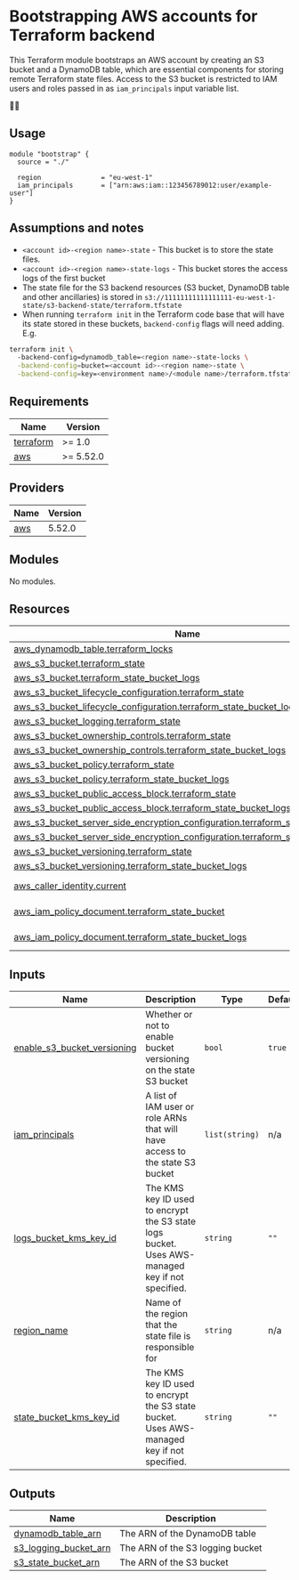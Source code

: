 # Bootstrapping AWS accounts for Terraform backend

This Terraform module bootstraps an AWS account by creating an S3 bucket and a DynamoDB table, which are essential components for storing remote Terraform state files. Access to the S3 bucket is restricted to IAM users and roles passed in as `iam_principals` input variable list.

🐔🥚

## Usage

```hcl
module "bootstrap" {
  source = "./"

  region               = "eu-west-1"
  iam_principals       = ["arn:aws:iam::123456789012:user/example-user"]
}
```

## Assumptions and notes

- `<account id>-<region name>-state` - This bucket is to store the state files.
- `<account id>-<region name>-state-logs` - This bucket stores the access logs of the first bucket
- The state file for the S3 backend resources (S3 bucket, DynamoDB table and other ancillaries) is stored in `s3://11111111111111111-eu-west-1-state/s3-backend-state/terraform.tfstate`
- When running `terraform init` in the Terraform code base that will have its state stored in these buckets, `backend-config` flags will need adding. E.g.
```bash
terraform init \  
  -backend-config=dynamodb_table=<region name>-state-locks \
  -backend-config=bucket=<account id>-<region name>-state \
  -backend-config=key=<environment name>/<module name>/terraform.tfstate
```
<!-- BEGIN_TF_DOCS -->
## Requirements

| Name | Version |
|------|---------|
| <a name="requirement_terraform"></a> [terraform](#requirement\_terraform) | >= 1.0 |
| <a name="requirement_aws"></a> [aws](#requirement\_aws) | >= 5.52.0 |

## Providers

| Name | Version |
|------|---------|
| <a name="provider_aws"></a> [aws](#provider\_aws) | 5.52.0 |

## Modules

No modules.

## Resources

| Name | Type |
|------|------|
| [aws_dynamodb_table.terraform_locks](https://registry.terraform.io/providers/hashicorp/aws/latest/docs/resources/dynamodb_table) | resource |
| [aws_s3_bucket.terraform_state](https://registry.terraform.io/providers/hashicorp/aws/latest/docs/resources/s3_bucket) | resource |
| [aws_s3_bucket.terraform_state_bucket_logs](https://registry.terraform.io/providers/hashicorp/aws/latest/docs/resources/s3_bucket) | resource |
| [aws_s3_bucket_lifecycle_configuration.terraform_state](https://registry.terraform.io/providers/hashicorp/aws/latest/docs/resources/s3_bucket_lifecycle_configuration) | resource |
| [aws_s3_bucket_lifecycle_configuration.terraform_state_bucket_logs](https://registry.terraform.io/providers/hashicorp/aws/latest/docs/resources/s3_bucket_lifecycle_configuration) | resource |
| [aws_s3_bucket_logging.terraform_state](https://registry.terraform.io/providers/hashicorp/aws/latest/docs/resources/s3_bucket_logging) | resource |
| [aws_s3_bucket_ownership_controls.terraform_state](https://registry.terraform.io/providers/hashicorp/aws/latest/docs/resources/s3_bucket_ownership_controls) | resource |
| [aws_s3_bucket_ownership_controls.terraform_state_bucket_logs](https://registry.terraform.io/providers/hashicorp/aws/latest/docs/resources/s3_bucket_ownership_controls) | resource |
| [aws_s3_bucket_policy.terraform_state](https://registry.terraform.io/providers/hashicorp/aws/latest/docs/resources/s3_bucket_policy) | resource |
| [aws_s3_bucket_policy.terraform_state_bucket_logs](https://registry.terraform.io/providers/hashicorp/aws/latest/docs/resources/s3_bucket_policy) | resource |
| [aws_s3_bucket_public_access_block.terraform_state](https://registry.terraform.io/providers/hashicorp/aws/latest/docs/resources/s3_bucket_public_access_block) | resource |
| [aws_s3_bucket_public_access_block.terraform_state_bucket_logs](https://registry.terraform.io/providers/hashicorp/aws/latest/docs/resources/s3_bucket_public_access_block) | resource |
| [aws_s3_bucket_server_side_encryption_configuration.terraform_state](https://registry.terraform.io/providers/hashicorp/aws/latest/docs/resources/s3_bucket_server_side_encryption_configuration) | resource |
| [aws_s3_bucket_server_side_encryption_configuration.terraform_state_bucket_logs](https://registry.terraform.io/providers/hashicorp/aws/latest/docs/resources/s3_bucket_server_side_encryption_configuration) | resource |
| [aws_s3_bucket_versioning.terraform_state](https://registry.terraform.io/providers/hashicorp/aws/latest/docs/resources/s3_bucket_versioning) | resource |
| [aws_s3_bucket_versioning.terraform_state_bucket_logs](https://registry.terraform.io/providers/hashicorp/aws/latest/docs/resources/s3_bucket_versioning) | resource |
| [aws_caller_identity.current](https://registry.terraform.io/providers/hashicorp/aws/latest/docs/data-sources/caller_identity) | data source |
| [aws_iam_policy_document.terraform_state_bucket](https://registry.terraform.io/providers/hashicorp/aws/latest/docs/data-sources/iam_policy_document) | data source |
| [aws_iam_policy_document.terraform_state_bucket_logs](https://registry.terraform.io/providers/hashicorp/aws/latest/docs/data-sources/iam_policy_document) | data source |

## Inputs

| Name | Description | Type | Default | Required |
|------|-------------|------|---------|:--------:|
| <a name="input_enable_s3_bucket_versioning"></a> [enable\_s3\_bucket\_versioning](#input\_enable\_s3\_bucket\_versioning) | Whether or not to enable bucket versioning on the state S3 bucket | `bool` | `true` | no |
| <a name="input_iam_principals"></a> [iam\_principals](#input\_iam\_principals) | A list of IAM user or role ARNs that will have access to the state S3 bucket | `list(string)` | n/a | yes |
| <a name="input_logs_bucket_kms_key_id"></a> [logs\_bucket\_kms\_key\_id](#input\_logs\_bucket\_kms\_key\_id) | The KMS key ID used to encrypt the S3 state logs bucket. Uses AWS-managed key if not specified. | `string` | `""` | no |
| <a name="input_region_name"></a> [region\_name](#input\_region\_name) | Name of the region that the state file is responsible for | `string` | n/a | yes |
| <a name="input_state_bucket_kms_key_id"></a> [state\_bucket\_kms\_key\_id](#input\_state\_bucket\_kms\_key\_id) | The KMS key ID used to encrypt the S3 state bucket. Uses AWS-managed key if not specified. | `string` | `""` | no |

## Outputs

| Name | Description |
|------|-------------|
| <a name="output_dynamodb_table_arn"></a> [dynamodb\_table\_arn](#output\_dynamodb\_table\_arn) | The ARN of the DynamoDB table |
| <a name="output_s3_logging_bucket_arn"></a> [s3\_logging\_bucket\_arn](#output\_s3\_logging\_bucket\_arn) | The ARN of the S3 logging bucket |
| <a name="output_s3_state_bucket_arn"></a> [s3\_state\_bucket\_arn](#output\_s3\_state\_bucket\_arn) | The ARN of the S3 bucket |
<!-- END_TF_DOCS -->